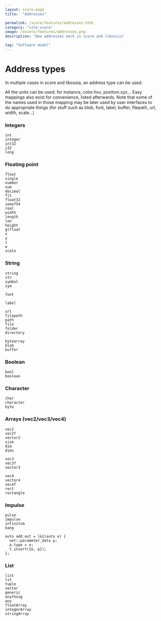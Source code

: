 ```yaml
---
layout: score-page
title:  "Addresses"

permalink: /score/features/addresses.html
category: "site-score"
image: /assets/features/addresses.png
description: "How addresses work in score and libossia"

tag: "Software model"
---
```


# Address types

In multiple cases in score and libossia, an address type can be used.

All the units can be used: for instance, color.hsv, position.xyz... 
Easy mappings also exist for convenience, listed afterwards.
Note that some of the names used in those mapping may be later used by user interfaces to 
do appropriate things (for stuff such as blob, font, label, buffer, filepath, url, width, scale...)

### Integers
    int
    integer
    int32
    i32
    long

### Floating point
    float
    single
    number
    num
    decimal
    flt
    float32
    ieee754
    real
    width
    length
    len
    height
    glfloat
    x
    y
    z
    w
    scale

### String
    string
    str
    symbol
    sym

    font

    label

    url
    filepath
    path
    file
    folder
    directory

    bytearray
    blob
    buffer

### Boolean
    bool
    boolean

### Character
    char
    character
    byte

### Arrays (vec2/vec3/vec4)
    vec2
    vec2f
    vector2
    size
    dim
    dims

    vec3
    vec3f
    vector3

    vec4
    vector4
    vec4f
    rect
    rectangle

### Impulse
    pulse
    impulse
    infinitum
    bang

    auto add_ext = [&](auto e) {
      net::parameter_data p;
      p.type = e;
      t.insert({e, p});
    };

### List
    list
    lst
    tuple
    vector
    generic
    anything
    any
    floatArray
    integerArray
    stringArray

